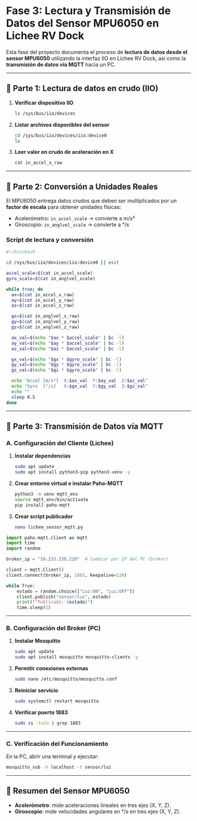 
# Fase 3: Lectura y Transmisión de Datos del Sensor MPU6050 en Lichee RV Dock

Esta fase del proyecto documenta el proceso de **lectura de datos desde el sensor MPU6050** utilizando la interfaz IIO en Lichee RV Dock, así como la **transmisión de datos vía MQTT** hacia un PC.

---

## 🧩 Parte 1: Lectura de datos en crudo (IIO)

1. **Verificar dispositivo IIO**  
   ```bash
   ls /sys/bus/iio/devices
   ```

2. **Listar archivos disponibles del sensor**  
   ```bash
   cd /sys/bus/iio/devices/iio:device0
   ls
   ```

3. **Leer valor en crudo de aceleración en X**  
   ```bash
   cat in_accel_x_raw
   ```

---

## 📏 Parte 2: Conversión a Unidades Reales

El MPU6050 entrega datos crudos que deben ser multiplicados por un **factor de escala** para obtener unidades físicas:

- Acelerómetro: `in_accel_scale` → convierte a m/s²
- Giroscopio: `in_anglvel_scale` → convierte a °/s

### Script de lectura y conversión

```bash
#!/bin/bash

cd /sys/bus/iio/devices/iio:device0 || exit

accel_scale=$(cat in_accel_scale)
gyro_scale=$(cat in_anglvel_scale)

while true; do
  ax=$(cat in_accel_x_raw)
  ay=$(cat in_accel_y_raw)
  az=$(cat in_accel_z_raw)

  gx=$(cat in_anglvel_x_raw)
  gy=$(cat in_anglvel_y_raw)
  gz=$(cat in_anglvel_z_raw)

  ax_val=$(echo "$ax * $accel_scale" | bc -l)
  ay_val=$(echo "$ay * $accel_scale" | bc -l)
  az_val=$(echo "$az * $accel_scale" | bc -l)

  gx_val=$(echo "$gx * $gyro_scale" | bc -l)
  gy_val=$(echo "$gy * $gyro_scale" | bc -l)
  gz_val=$(echo "$gz * $gyro_scale" | bc -l)

  echo "Accel [m/s²]  X:$ax_val  Y:$ay_val  Z:$az_val"
  echo "Gyro  [°/s]   X:$gx_val  Y:$gy_val  Z:$gz_val"
  echo ""
  sleep 0.5
done
```

---

## 📡 Parte 3: Transmisión de Datos vía MQTT

### A. Configuración del Cliente (Lichee)

1. **Instalar dependencias**
   ```bash
   sudo apt update
   sudo apt install python3-pip python3-venv -y
   ```

2. **Crear entorno virtual e instalar Paho-MQTT**
   ```bash
   python3 -m venv mqtt_env
   source mqtt_env/bin/activate
   pip install paho-mqtt
   ```

3. **Crear script publicador**
   ```bash
   nano lichee_sensor_mqtt.py
   ```

```python
import paho.mqtt.client as mqtt
import time
import random

broker_ip = "10.233.238.220"  # Cambiar por IP del PC (broker)

client = mqtt.Client()
client.connect(broker_ip, 1883, keepalive=120)

while True:
    estado = random.choice(["Luz:ON", "Luz:OFF"])
    client.publish("sensor/luz", estado)
    print(f"Publicado: {estado}")
    time.sleep(1)
```

---

### B. Configuración del Broker (PC)

1. **Instalar Mosquitto**
   ```bash
   sudo apt update
   sudo apt install mosquitto mosquitto-clients -y
   ```

2. **Permitir conexiones externas**
   ```bash
   sudo nano /etc/mosquitto/mosquitto.conf
   ```

3. **Reiniciar servicio**
   ```bash
   sudo systemctl restart mosquitto
   ```

4. **Verificar puerto 1883**
   ```bash
   sudo ss -tuln | grep 1883
   ```

---

### C. Verificación del Funcionamiento

En la PC, abrir una terminal y ejecutar:

```bash
mosquitto_sub -h localhost -t sensor/luz
```

---

## 📌 Resumen del Sensor MPU6050

- **Acelerómetro**: mide aceleraciones lineales en tres ejes (X, Y, Z).
- **Giroscopio**: mide velocidades angulares en °/s en tres ejes (X, Y, Z).
